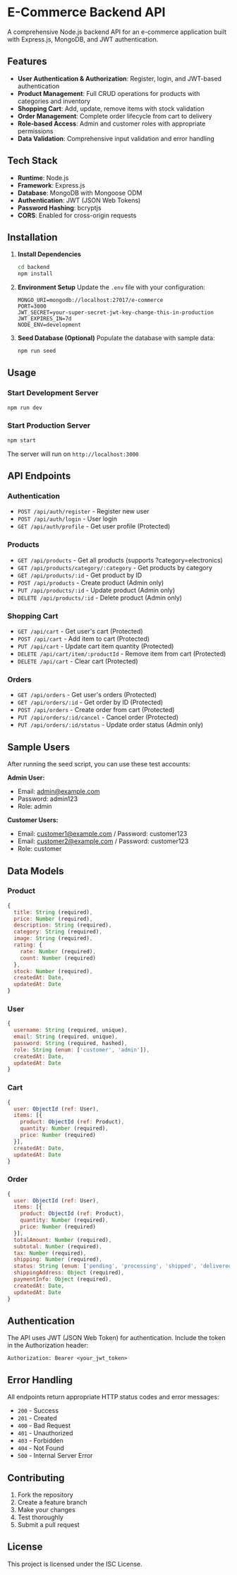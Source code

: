 # E-Commerce Backend API

A comprehensive Node.js backend API for an e-commerce application built with Express.js, MongoDB, and JWT authentication.

## Features

- **User Authentication & Authorization**: Register, login, and JWT-based authentication
- **Product Management**: Full CRUD operations for products with categories and inventory
- **Shopping Cart**: Add, update, remove items with stock validation
- **Order Management**: Complete order lifecycle from cart to delivery
- **Role-based Access**: Admin and customer roles with appropriate permissions
- **Data Validation**: Comprehensive input validation and error handling

## Tech Stack

- **Runtime**: Node.js
- **Framework**: Express.js
- **Database**: MongoDB with Mongoose ODM
- **Authentication**: JWT (JSON Web Tokens)
- **Password Hashing**: bcryptjs
- **CORS**: Enabled for cross-origin requests

## Installation

1. **Install Dependencies**
   ```bash
   cd backend
   npm install
   ```

2. **Environment Setup**
   Update the `.env` file with your configuration:
   ```env
   MONGO_URI=mongodb://localhost:27017/e-commerce
   PORT=3000
   JWT_SECRET=your-super-secret-jwt-key-change-this-in-production
   JWT_EXPIRES_IN=7d
   NODE_ENV=development
   ```

3. **Seed Database (Optional)**
   Populate the database with sample data:
   ```bash
   npm run seed
   ```

## Usage

### Start Development Server
```bash
npm run dev
```

### Start Production Server
```bash
npm start
```

The server will run on `http://localhost:3000`

## API Endpoints

### Authentication
- `POST /api/auth/register` - Register new user
- `POST /api/auth/login` - User login
- `GET /api/auth/profile` - Get user profile (Protected)

### Products
- `GET /api/products` - Get all products (supports ?category=electronics)
- `GET /api/products/category/:category` - Get products by category
- `GET /api/products/:id` - Get product by ID
- `POST /api/products` - Create product (Admin only)
- `PUT /api/products/:id` - Update product (Admin only)
- `DELETE /api/products/:id` - Delete product (Admin only)

### Shopping Cart
- `GET /api/cart` - Get user's cart (Protected)
- `POST /api/cart` - Add item to cart (Protected)
- `PUT /api/cart` - Update cart item quantity (Protected)
- `DELETE /api/cart/item/:productId` - Remove item from cart (Protected)
- `DELETE /api/cart` - Clear cart (Protected)

### Orders
- `GET /api/orders` - Get user's orders (Protected)
- `GET /api/orders/:id` - Get order by ID (Protected)
- `POST /api/orders` - Create order from cart (Protected)
- `PUT /api/orders/:id/cancel` - Cancel order (Protected)
- `PUT /api/orders/:id/status` - Update order status (Admin only)

## Sample Users

After running the seed script, you can use these test accounts:

**Admin User:**
- Email: admin@example.com
- Password: admin123
- Role: admin

**Customer Users:**
- Email: customer1@example.com / Password: customer123
- Email: customer2@example.com / Password: customer123
- Role: customer

## Data Models

### Product
```javascript
{
  title: String (required),
  price: Number (required),
  description: String (required),
  category: String (required),
  image: String (required),
  rating: {
    rate: Number (required),
    count: Number (required)
  },
  stock: Number (required),
  createdAt: Date,
  updatedAt: Date
}
```

### User
```javascript
{
  username: String (required, unique),
  email: String (required, unique),
  password: String (required, hashed),
  role: String (enum: ['customer', 'admin']),
  createdAt: Date,
  updatedAt: Date
}
```

### Cart
```javascript
{
  user: ObjectId (ref: User),
  items: [{
    product: ObjectId (ref: Product),
    quantity: Number (required),
    price: Number (required)
  }],
  createdAt: Date,
  updatedAt: Date
}
```

### Order
```javascript
{
  user: ObjectId (ref: User),
  items: [{
    product: ObjectId (ref: Product),
    quantity: Number (required),
    price: Number (required)
  }],
  totalAmount: Number (required),
  subtotal: Number (required),
  tax: Number (required),
  shipping: Number (required),
  status: String (enum: ['pending', 'processing', 'shipped', 'delivered', 'cancelled']),
  shippingAddress: Object (required),
  paymentInfo: Object (required),
  createdAt: Date,
  updatedAt: Date
}
```

## Authentication

The API uses JWT (JSON Web Token) for authentication. Include the token in the Authorization header:

```
Authorization: Bearer <your_jwt_token>
```

## Error Handling

All endpoints return appropriate HTTP status codes and error messages:

- `200` - Success
- `201` - Created
- `400` - Bad Request
- `401` - Unauthorized
- `403` - Forbidden
- `404` - Not Found
- `500` - Internal Server Error

## Contributing

1. Fork the repository
2. Create a feature branch
3. Make your changes
4. Test thoroughly
5. Submit a pull request

## License

This project is licensed under the ISC License.